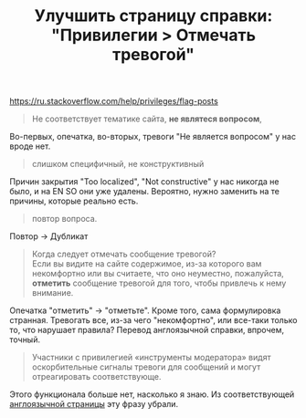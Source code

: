﻿---
title: "Улучшить страницу справки: &quot;Привилегии &gt; Отмечать тревогой&quot;"
se.owner.user_id: 240512
se.owner.display_name: "MSDN.WhiteKnight"
se.owner.link: "https://ru.meta.stackoverflow.com/users/240512/msdn-whiteknight"
se.link: "https://ru.meta.stackoverflow.com/questions/9976/%d0%a3%d0%bb%d1%83%d1%87%d1%88%d0%b8%d1%82%d1%8c-%d1%81%d1%82%d1%80%d0%b0%d0%bd%d0%b8%d1%86%d1%83-%d1%81%d0%bf%d1%80%d0%b0%d0%b2%d0%ba%d0%b8-%d0%9f%d1%80%d0%b8%d0%b2%d0%b8%d0%bb%d0%b5%d0%b3%d0%b8%d0%b8-%d0%9e%d1%82%d0%bc%d0%b5%d1%87%d0%b0%d1%82%d1%8c-%d1%82%d1%80%d0%b5%d0%b2%d0%be%d0%b3%d0%be%d0%b9"
se.question_id: 9976
se.post_type: question
se.score: 5
---
<p><a href="https://ru.stackoverflow.com/help/privileges/flag-posts">https://ru.stackoverflow.com/help/privileges/flag-posts</a></p>

<blockquote>
  <p>Не соответствует тематике сайта, <strong>не являтеся вопросом</strong>,</p>
</blockquote>

<p>Во-первых, опечатка, во-вторых, тревоги "Не является вопросом" у нас вроде нет.</p>

<blockquote>
  <p>слишком специфичный, не конструктивный</p>
</blockquote>

<p>Причин закрытия "Too localized", "Not constructive" у нас никогда не было, и на EN SO они уже удалены. Вероятно, нужно заменить на те причины, которые реально есть.</p>

<blockquote>
  <p>повтор вопроса.</p>
</blockquote>

<p>Повтор -> Дубликат</p>

<blockquote>
  <p>Когда следует отмечать сообщение тревогой?<br>
  Если вы видите на сайте содержимое, из-за которого вам некомфортно или вы считаете, что оно неуместно, пожалуйста, <strong>отметить</strong> сообщение тревогой для того, чтобы привлечь к нему внимание.</p>
</blockquote>

<p>Опечатка "отметить" -> "отметьте". Кроме того, сама формулировка странная. Тревогать все, из-за чего "некомфортно", или все-таки только то, что нарушает правила? Перевод англоязычной справки, впрочем, точный.</p>

<blockquote>
  <p>Участники с привилегией «инструменты модератора» видят оскорбительные сигналы тревоги для сообщений и могут отреагировать соответствующе.</p>
</blockquote>

<p>Этого функционала больше нет, насколько я знаю. Из соответствующей <a href="https://stackoverflow.com/help/privileges/flag-posts">англоязычной страницы</a> эту фразу убрали.</p>
